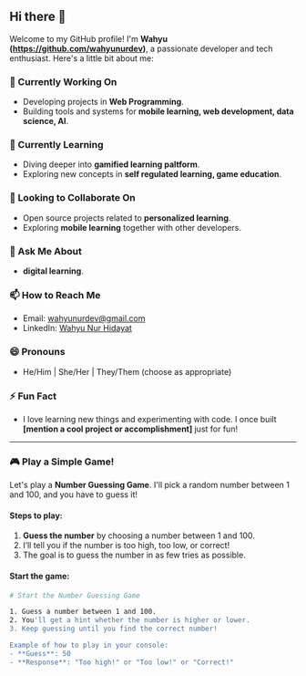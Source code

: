 ## Hi there 👋

Welcome to my GitHub profile! I'm **Wahyu (https://github.com/wahyunurdev)**, a passionate developer and tech enthusiast. Here's a little bit about me:

### 🔭 Currently Working On
- Developing projects in **Web Programming**.
- Building tools and systems for **mobile learning, web development, data science, AI**.

### 🌱 Currently Learning
- Diving deeper into **gamified learning paltform**.
- Exploring new concepts in **self regulated learning, game education**.

### 👯 Looking to Collaborate On
- Open source projects related to **personalized learning**.
- Exploring **mobile learning** together with other developers.

### 💬 Ask Me About
- **digital learning**.

### 📫 How to Reach Me
- Email: [wahyunurdev@gmail.com](mailto:wahyunurdev@gmail.com)
- LinkedIn: [Wahyu Nur Hidayat](https://www.linkedin.com/in/wahyu-nur-hidayat-a67410115)

### 😄 Pronouns
- He/Him | She/Her | They/Them (choose as appropriate)

### ⚡ Fun Fact
- I love learning new things and experimenting with code. I once built **[mention a cool project or accomplishment]** just for fun!

---

### 🎮 Play a Simple Game!

Let's play a **Number Guessing Game**. I'll pick a random number between 1 and 100, and you have to guess it!

#### Steps to play:
1. **Guess the number** by choosing a number between 1 and 100.
2. I’ll tell you if the number is too high, too low, or correct!
3. The goal is to guess the number in as few tries as possible.

#### Start the game:
```bash
# Start the Number Guessing Game

1. Guess a number between 1 and 100.
2. You'll get a hint whether the number is higher or lower.
3. Keep guessing until you find the correct number!

Example of how to play in your console:
- **Guess**: 50
- **Response**: "Too high!" or "Too low!" or "Correct!"
